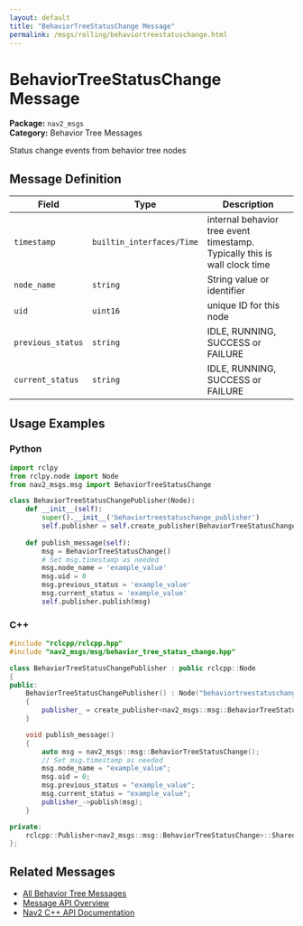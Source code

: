 ```yaml
---
layout: default
title: "BehaviorTreeStatusChange Message"
permalink: /msgs/rolling/behaviortreestatuschange.html
---
```


# BehaviorTreeStatusChange Message

**Package:** `nav2_msgs`  
**Category:** Behavior Tree Messages

Status change events from behavior tree nodes

## Message Definition

| Field | Type | Description |
|-------|------|-------------|
| `timestamp` | `builtin_interfaces/Time` | internal behavior tree event timestamp. Typically this is wall clock time |
| `node_name` | `string` | String value or identifier |
| `uid` | `uint16` | unique ID for this node |
| `previous_status` | `string` | IDLE, RUNNING, SUCCESS or FAILURE |
| `current_status` | `string` | IDLE, RUNNING, SUCCESS or FAILURE |



## Usage Examples

### Python

```python
import rclpy
from rclpy.node import Node
from nav2_msgs.msg import BehaviorTreeStatusChange

class BehaviorTreeStatusChangePublisher(Node):
    def __init__(self):
        super().__init__('behaviortreestatuschange_publisher')
        self.publisher = self.create_publisher(BehaviorTreeStatusChange, 'behaviortreestatuschange', 10)
        
    def publish_message(self):
        msg = BehaviorTreeStatusChange()
        # Set msg.timestamp as needed
        msg.node_name = 'example_value'
        msg.uid = 0
        msg.previous_status = 'example_value'
        msg.current_status = 'example_value'
        self.publisher.publish(msg)
```

### C++

```cpp
#include "rclcpp/rclcpp.hpp"
#include "nav2_msgs/msg/behavior_tree_status_change.hpp"

class BehaviorTreeStatusChangePublisher : public rclcpp::Node
{
public:
    BehaviorTreeStatusChangePublisher() : Node("behaviortreestatuschange_publisher")
    {
        publisher_ = create_publisher<nav2_msgs::msg::BehaviorTreeStatusChange>("behaviortreestatuschange", 10);
    }

    void publish_message()
    {
        auto msg = nav2_msgs::msg::BehaviorTreeStatusChange();
        // Set msg.timestamp as needed
        msg.node_name = "example_value";
        msg.uid = 0;
        msg.previous_status = "example_value";
        msg.current_status = "example_value";
        publisher_->publish(msg);
    }

private:
    rclcpp::Publisher<nav2_msgs::msg::BehaviorTreeStatusChange>::SharedPtr publisher_;
};
```

## Related Messages

- [All Behavior Tree Messages](/rolling/msgs/index.html#behavior-tree-messages)
- [Message API Overview](/rolling/msgs/index.html)
- [Nav2 C++ API Documentation](/rolling/html/index.html)
